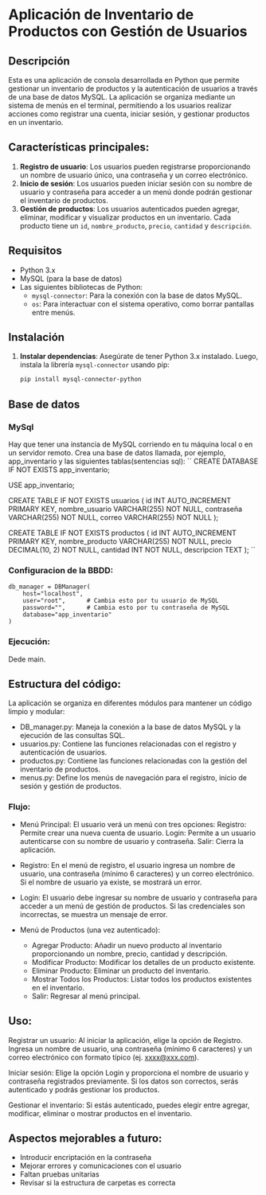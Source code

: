 # Aplicación de Inventario de Productos con Gestión de Usuarios

## Descripción

Esta es una aplicación de consola desarrollada en Python que permite gestionar un inventario de productos y la autenticación de usuarios a través de una base de datos MySQL. La aplicación se organiza mediante un sistema de menús en el terminal, permitiendo a los usuarios realizar acciones como registrar una cuenta, iniciar sesión, y gestionar productos en un inventario.

## Características principales:
1. **Registro de usuario**: Los usuarios pueden registrarse proporcionando un nombre de usuario único, una contraseña y un correo electrónico.
2. **Inicio de sesión**: Los usuarios pueden iniciar sesión con su nombre de usuario y contraseña para acceder a un menú donde podrán gestionar el inventario de productos.
3. **Gestión de productos**: Los usuarios autenticados pueden agregar, eliminar, modificar y visualizar productos en un inventario. Cada producto tiene un `id`, `nombre_producto`, `precio`, `cantidad` y `descripción`.

## Requisitos

- Python 3.x
- MySQL (para la base de datos)
- Las siguientes bibliotecas de Python:
  - `mysql-connector`: Para la conexión con la base de datos MySQL.
  - `os`: Para interactuar con el sistema operativo, como borrar pantallas entre menús.

## Instalación

1. **Instalar dependencias**:
   Asegúrate de tener Python 3.x instalado. Luego, instala la librería `mysql-connector` usando pip:

   ```bash
   pip install mysql-connector-python

## Base de datos

### MySql

Hay que tener una instancia de MySQL corriendo en tu máquina local o en un servidor remoto. Crea una base de datos llamada, por ejemplo, app_inventario y las siguientes tablas(sentencias sql):
``
CREATE DATABASE IF NOT EXISTS app_inventario;

USE app_inventario;

CREATE TABLE IF NOT EXISTS usuarios (
    id INT AUTO_INCREMENT PRIMARY KEY,
    nombre_usuario VARCHAR(255) NOT NULL,
    contraseña VARCHAR(255) NOT NULL,
    correo VARCHAR(255) NOT NULL
);

CREATE TABLE IF NOT EXISTS productos (
    id INT AUTO_INCREMENT PRIMARY KEY,
    nombre_producto VARCHAR(255) NOT NULL,
    precio DECIMAL(10, 2) NOT NULL,
    cantidad INT NOT NULL,
    descripcion TEXT
);
``
### Configuracion de la BBDD:
```
db_manager = DBManager(
    host="localhost",
    user="root",      # Cambia esto por tu usuario de MySQL
    password="",      # Cambia esto por tu contraseña de MySQL
    database="app_inventario"
)
```
### Ejecución:

Dede main.

## Estructura del código:

La aplicación se organiza en diferentes módulos para mantener un código limpio y modular:

* DB_manager.py: Maneja la conexión a la base de datos MySQL y la ejecución de las consultas SQL.
* usuarios.py: Contiene las funciones relacionadas con el registro y autenticación de usuarios.
* productos.py: Contiene las funciones relacionadas con la gestión del inventario de productos.
* menus.py: Define los menús de navegación para el registro, inicio de sesión y gestión de productos.

### Flujo:

* Menú Principal:
El usuario verá un menú con tres opciones:
    Registro: Permite crear una nueva cuenta de usuario.
    Login: Permite a un usuario autenticarse con su nombre de usuario y contraseña.
    Salir: Cierra la aplicación.

* Registro:
En el menú de registro, el usuario ingresa un nombre de usuario, una contraseña (mínimo 6 caracteres) y un correo electrónico. Si el nombre de usuario ya existe, se mostrará un error.

* Login:
El usuario debe ingresar su nombre de usuario y contraseña para acceder a un menú de gestión de productos. Si las credenciales son incorrectas, se muestra un mensaje de error.

* Menú de Productos (una vez autenticado):
    - Agregar Producto: Añadir un nuevo producto al inventario proporcionando un nombre, precio, cantidad y descripción.
    - Modificar Producto: Modificar los detalles de un producto existente.
    - Eliminar Producto: Eliminar un producto del inventario.
    - Mostrar Todos los Productos: Listar todos los productos existentes en el inventario.
    - Salir: Regresar al menú principal.

## Uso:

Registrar un usuario: Al iniciar la aplicación, elige la opción de Registro. Ingresa un nombre de usuario, una contraseña (mínimo 6     caracteres) y un correo electrónico con formato típico (ej. xxxx@xxx.com).

Iniciar sesión: Elige la opción Login y proporciona el nombre de usuario y contraseña registrados previamente. Si los datos son correctos, serás autenticado y podrás gestionar los productos.

Gestionar el inventario: Si estás autenticado, puedes elegir entre agregar, modificar, eliminar o mostrar productos en el inventario.

## Aspectos mejorables a futuro:
* Introducir encriptación en la contraseña
* Mejorar errores y comunicaciones con el usuario
* Faltan pruebas unitarias
* Revisar si la estructura de carpetas es correcta